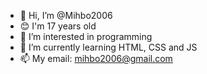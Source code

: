 - 👋 Hi, I’m @Mihbo2006
- 😊 I'm 17 years old
- 👀 I’m interested in programming
- 🌱 I’m currently learning HTML, CSS and JS
- 📫 My email: mihbo2006@gmail.com
